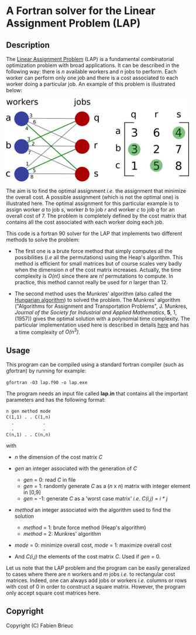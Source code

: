 # A Fortran solver for the Linear Assignment Problem (LAP)

## Description

The [Linear Assignment Problem](https://en.wikipedia.org/wiki/Assignment_problem) (LAP) is a fundamental combinatorial optimization problem with broad applications. It can be described in the following way: there is *n* available workers  and *n* jobs to perform. Each worker can perform only one job and there is a cost associated to each worker doing a particular job. An example of this problem is illustrated below:

<img src="lap.png" width="500">

The aim is to find the optimal assignment *i.e.* the assignment that minimize the overall cost. A possible assignment (which is not the optimal one) is illustrated here. The optimal assignment for this particular example is to assign worker *a* to job *s*, worker *b* to job *r* and worker *c* to job *q* for an overall cost of 7. The problem is completely defined by the cost matrix that contains all the cost associated with each worker doing each job.

This code is a fortran 90 solver for the LAP that implements two different methods to solve the problem:

* The first one is a brute force method that simply computes all the possibilities (*i.e* all the permutations) using the Heap's algorithm. This method is efficient for small matrices but of course scales very badly when the dimension *n* of the cost matrix increases. Actually, the time complexity is *O(n!)* since there are *n!* permutations to compute. In practice, this method cannot really be used for *n* larger than 12.

* The second method uses the Munkres' algorithm (also called the [Hungarian algorithm](https://en.wikipedia.org/wiki/Hungarian_algorithm)) to solved the problem. The Munkres' algorithm ("Algorithms for Assignment and Transportation Problems", J. Munkres, *Journal of the Society for Industrial and Applied Mathematics*, **5**, 1, (1957)) gives the optimal solution with a polynomial time complexity. The particular implementation used here is described in details [here](http://csclab.murraystate.edu/%7Ebob.pilgrim/445/munkres.html) and has a time complexity of *O(n<sup>3</sup>)*.

## Usage

This program can be compiled using a standard fortran compiler (such as gfortran) by running for example:

`gfortran -O3 lap.f90 -o lap.exe`

The program needs an input file called **lap.in** that contains all the important
parameters and has the following format:

    n gen method mode
    C(1,1) . . C(1,n)
      .           .
      .           .
    C(n,1) . . C(n,n)

with

* *n* the dimension of the cost matrix *C*

* *gen* an integer associated with the generation of *C*
   * *gen* = 0: read *C* in file
   * *gen* = 1: randomly generate *C* as a (*n* x *n*) matrix with integer element in [0,9]
   * *gen* = -1: generate *C* as a 'worst case matrix' *i.e.* *C(i,j) = i * j*

* *method* an integer associated with the algorithm used to find the solution
   * *method* = 1: brute force method (Heap's algorithm)
   * *method* = 2: Munkres' algorithm

* *mode* = 0: minimize overall cost, *mode* = 1: maximize overall cost

* And *C(i,j)* the elements of the cost matrix *C*. Used if *gen* = 0.

Let us note that the LAP problem and the program can be easily generalized to cases where there are *n* workers and *m* jobs *i.e.* to rectangular cost matrices. Indeed, one can always add jobs or workers *i.e.* columns or rows with cost of 0 in order to construct a square matrix. However, the program only accept square cost matrices here.

## Copyright

Copyright (C) Fabien Brieuc
